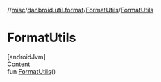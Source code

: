 //[misc](../../index.md)/[danbroid.util.format](../index.md)/[FormatUtils](index.md)/[FormatUtils](-format-utils.md)



# FormatUtils  
[androidJvm]  
Content  
fun [FormatUtils](-format-utils.md)()  



